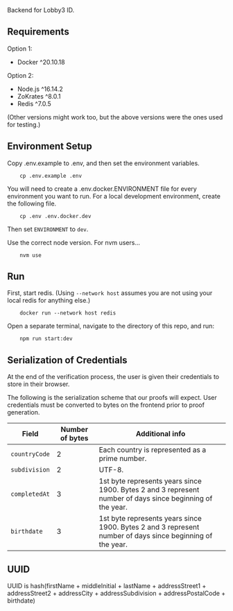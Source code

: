 Backend for Lobby3 ID.

## Requirements

Option 1:

- Docker ^20.10.18

Option 2:

- Node.js ^16.14.2
- ZoKrates ^8.0.1
- Redis ^7.0.5

(Other versions might work too, but the above versions were the ones used for testing.)

## Environment Setup

Copy .env.example to .env, and then set the environment variables.

        cp .env.example .env

You will need to create a .env.docker.ENVIRONMENT file for every environment you want to run. For a local development environment, create the following file.

        cp .env .env.docker.dev

Then set `ENVIRONMENT` to `dev`.

Use the correct node version. For nvm users...

        nvm use

## Run

First, start redis. (Using `--network host` assumes you are not using your local redis for anything else.)

        docker run --network host redis

Open a separate terminal, navigate to the directory of this repo, and run:

        npm run start:dev

## Serialization of Credentials

At the end of the verification process, the user is given their credentials to store in their browser.

The following is the serialization scheme that our proofs will expect. User credentials must be converted to bytes on the frontend prior to proof generation.

| Field         | Number of bytes | Additional info                                                                                           |
| ------------- | --------------- | --------------------------------------------------------------------------------------------------------- |
| `countryCode` | 2               | Each country is represented as a prime number.                                                            |
| `subdivision` | 2               | UTF-8.                                                                                                    |
| `completedAt` | 3               | 1st byte represents years since 1900. Bytes 2 and 3 represent number of days since beginning of the year. |
| `birthdate`   | 3               | 1st byte represents years since 1900. Bytes 2 and 3 represent number of days since beginning of the year. |

## UUID

UUID is hash(firstName + middleInitial + lastName + addressStreet1 + addressStreet2 + addressCity + addressSubdivision + addressPostalCode + birthdate)
